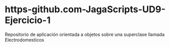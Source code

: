 # https-github.com-JagaScripts-UD9-Ejercicio-1
Repositorio de aplicación orientada a objetos sobre una superclase llamada Electrodomesticos
